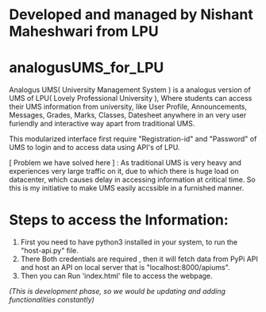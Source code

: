 # Developed and managed by Nishant Maheshwari from LPU

# analogusUMS_for_LPU

Analogus UMS( University Management System ) is a analogus version of UMS of LPU( Lovely Professional University ), Where students can access their UMS information from university, like User Profile, Announcements, Messages, Grades, Marks, Classes, Datesheet anywhere in an very user furiendly and interactive way apart from traditional UMS.

This modularized interface first require "Registration-id" and "Password" of UMS to login and to 
access data using API's of LPU.

[ Problem we have solved here ] : As traditional UMS is very heavy and experiences very large traffic on it, due to which there is huge load on datacenter, which causes delay in accessing information at critical time. So this is my initiative to make UMS easily accssible in a furnished manner.



# Steps to access the Information:

1. First you need to have python3 installed in your system, to run the "host-api.py" file.
2. There Both credentials are required , then it will fetch data from PyPi API and host an API on local server that is "localhost:8000/apiums".
3. Then you can Run 'index.html' file to access the webpage.


*(This is development phase, so we would be updating and adding functionalities constantly)*